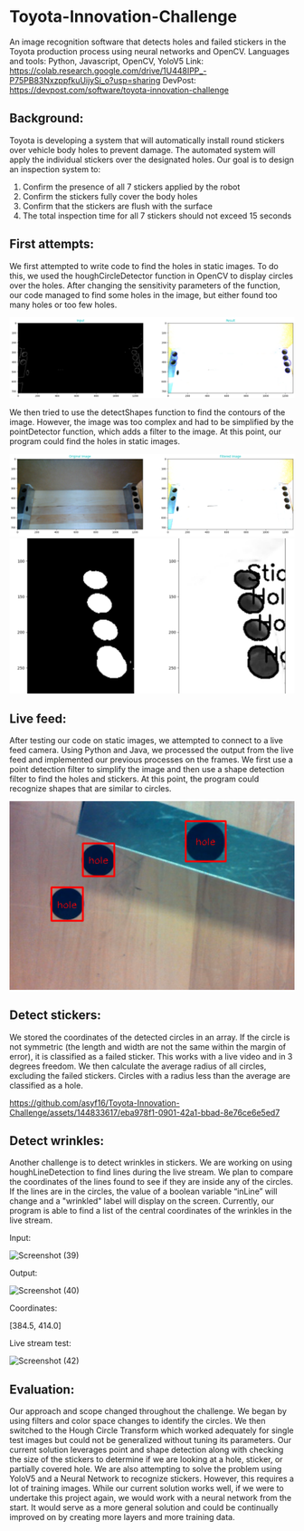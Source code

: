# Toyota-Innovation-Challenge
An image recognition software that detects holes and failed stickers in the Toyota production process using neural networks and OpenCV. Languages and tools: Python, Javascript, OpenCV, YoloV5
Link: https://colab.research.google.com/drive/1U448IPP_-P75PB83NxzppfkuUijySi_o?usp=sharing
DevPost: https://devpost.com/software/toyota-innovation-challenge

## Background:

Toyota is developing a system that will automatically install round stickers over vehicle body holes to prevent damage. The automated system will apply the individual stickers over the designated holes. Our goal is to design an inspection system to: 
1. Confirm the presence of all 7 stickers applied by the robot
2. Confirm the stickers fully cover the body holes
3. Confirm that the stickers are flush with the surface
4. The total inspection time for all 7 stickers should not exceed 15 seconds

## First attempts:

We first attempted to write code to find the holes in static images. To do this, we used the houghCircleDetector function in OpenCV to display circles over the holes. After changing the sensitivity parameters of the function, our code managed to find some holes in the image, but either found too many holes or too few holes. 

![Detect Circles](https://github.com/asyf16/Toyota-Innovation-Challenge/blob/2b89e1a95978d776624e5367fa786eb1f981b16c/Pictures/circle.png)


We then tried to use the detectShapes function to find the contours of the image. However, the image was too complex and had to be simplified by the pointDetector function, which adds a filter to the image. At this point, our program could find the holes in static images. 

![Filtered](https://github.com/asyf16/Toyota-Innovation-Challenge/blob/2b89e1a95978d776624e5367fa786eb1f981b16c/Pictures/filter.png)
![Contours](https://github.com/asyf16/Toyota-Innovation-Challenge/blob/2b89e1a95978d776624e5367fa786eb1f981b16c/Pictures/contour.png)

## Live feed:
After testing our code on static images, we attempted to connect to a live feed camera. Using Python and Java, we processed the output from the live feed and implemented our previous processes on the frames. We first use a point detection filter to simplify the image and then use a shape detection filter to find the holes and stickers. At this point, the program could recognize shapes that are similar to circles. 

![Holes](https://github.com/asyf16/Toyota-Innovation-Challenge/blob/e3bbd591aad2b738c0253d50b681905018f968d4/Pictures/image.png)

## Detect stickers: 

We stored the coordinates of the detected circles in an array. If the circle is not symmetric (the length and width are not the same within the margin of error), it is classified as a failed sticker. This works with a live video and in 3 degrees freedom. We then calculate the average radius of all circles, excluding the failed stickers. Circles with a radius less than the average are classified as a hole.

https://github.com/asyf16/Toyota-Innovation-Challenge/assets/144833617/eba978f1-0901-42a1-bbad-8e76ce6e5ed7

## Detect wrinkles:
Another challenge is to detect wrinkles in stickers. We are working on using houghLineDetection to find lines during the live stream. We plan to compare the coordinates of the lines found to see if they are inside any of the circles. If the lines are in the circles, the value of a boolean variable “inLine” will change and a "wrinkled" label will display on the screen. Currently, our program is able to find a list of the central coordinates of the wrinkles in the live stream.

Input:

![Screenshot (39)](https://github.com/asyf16/Toyota-Innovation-Challenge/assets/144833617/906920d2-fa30-4415-a21d-3ddbde63004b)

Output:

![Screenshot (40)](https://github.com/asyf16/Toyota-Innovation-Challenge/assets/144833617/27cd1147-e32e-4cb9-be96-527a8508dc01)

Coordinates:

[384.5, 414.0]

Live stream test:

![Screenshot (42)](https://github.com/asyf16/Toyota-Innovation-Challenge/assets/144833617/66042635-b969-413f-83ae-7b4d3151286f)

## Evaluation:

Our approach and scope changed throughout the challenge. We began by using filters and color space changes to identify the circles. We then switched to the Hough Circle Transform which worked adequately for single test images but could not be generalized without tuning its parameters. Our current solution leverages point and shape detection along with checking the size of the stickers to determine if we are looking at a hole, sticker, or partially covered hole. We are also attempting to solve the problem using YoloV5 and a Neural Network to recognize stickers. However, this requires a lot of training images. While our current solution works well, if we were to undertake this project again, we would work with a neural network from the start. It would serve as a more general solution and could be continually improved on by creating more layers and more training data.
